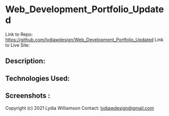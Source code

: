 # Web_Development_Portfolio_Updated

Link to Repo: https://github.com/lydiawdesign/Web_Development_Portfolio_Updated
Link to Live Site: 

## Description: 

## Technologies Used: 

## Screenshots :

Copyright (c) 2021 Lydia Williamson
Contact: lydiawdesign@gmail.com
